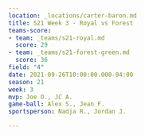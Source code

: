 ```yaml
---
location: _locations/carter-baron.md
title: S21 Week 3 - Royal vs Forest
teams-score:
- team: _teams/s21-royal.md
  score: 29
- team: _teams/s21-forest-green.md
  score: 36
field: "4"
date: 2021-09-26T10:00:00.000-04:00
season: 21
week: 3
mvp: Joe O., JC A.
game-ball: Alex S., Jean F.
sportsperson: Nadja R., Jordan J.

---
```

